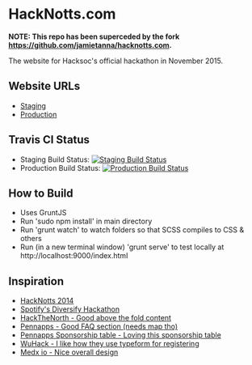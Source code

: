 # HackNotts.com

**NOTE: This repo has been superceded by the fork https://github.com/jamietanna/hacknotts.com.**

The website for Hacksoc's official hackathon in November 2015.

## Website URLs

- [Staging](http://hacknotts-staging.herokuapp.com)
- [Production](http://hacknotts-prod.herokuapp.com)


## Travis CI Status

- Staging Build Status: [![Staging Build Status](https://magnum.travis-ci.com/HackSocNotts/hacknotts.com.svg?token=quY7a4xnvykmQZx9AwhA&branch=master)](https://magnum.travis-ci.com/HackSocNotts/hacknotts.com)
- Production Build Status: [![Production Build Status](https://magnum.travis-ci.com/HackSocNotts/hacknotts.com.svg?token=quY7a4xnvykmQZx9AwhA&branch=prod)](https://magnum.travis-ci.com/HackSocNotts/hacknotts.com)


## How to Build

- Uses GruntJS
- Run 'sudo npm install' in main directory
- Run 'grunt watch' to watch folders so that SCSS compiles to CSS & others
- Run (in a new terminal window) 'grunt serve' to test locally at http://localhost:9000/index.html


## Inspiration

- [HackNotts 2014](https://github.com/tfogo/hacknotts-for-luke)
- [Spotify's Diversify Hackathon](http://diversify.confetti.events/)
- [HackTheNorth - Good above the fold content](http://hackthenorth.com/)
- [Pennapps - Good FAQ section (needs map tho)](http://2015f.pennapps.com/)
- [Pennapps Sponsorship table - Loving this sponsorship table](http://2015f.pennapps.com/files/pennapps_sponsor_general_f15.pdf)
- [WuHack - I like how they use typeform for registering](http://wuhack.com/register.html)
- [Medx io - Nice overall design](http://www.medx.io/)
